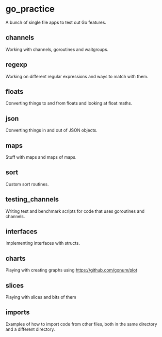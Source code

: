 # go_practice
A bunch of single file apps to test out Go features.

## channels
Working with channels, goroutines and waitgroups.

## regexp
Working on different regular expressions and ways to match with them.

## floats
Converting things to and from floats and looking at float maths.

## json
Converting things in and out of JSON objects.

## maps
Stuff with maps and maps of maps.

## sort
Custom sort routines.

## testing_channels
Writing test and benchmark scripts for code that uses goroutines and channels.

## interfaces
Implementing interfaces with structs.

## charts
Playing with creating graphs using <https://github.com/gonum/plot>

## slices
Playing with slices and bits of them

## imports
Examples of how to import code from other files, both in the same directory and a different directory.
